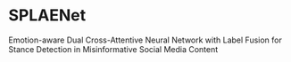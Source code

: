 # SPLAENet
Emotion-aware Dual Cross-Attentive Neural Network with Label Fusion for Stance Detection in Misinformative Social Media Content
